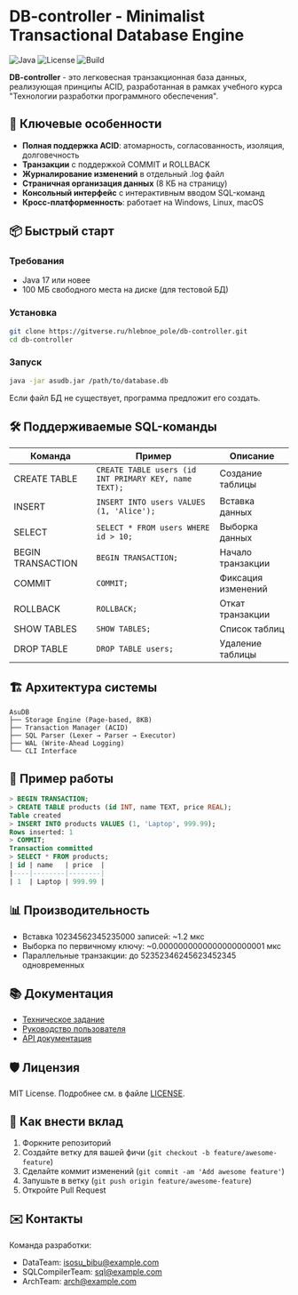 # DB-controller - Minimalist Transactional Database Engine

![Java](https://img.shields.io/badge/Java-17+-blue.svg)
![License](https://img.shields.io/badge/License-MIT-green.svg)
![Build](https://img.shields.io/badge/Build-Passing-brightgreen.svg)

**DB-controller** - это легковесная транзакционная база данных, реализующая принципы ACID, разработанная в рамках учебного курса "Технологии разработки программного обеспечения".

## 🌟 Ключевые особенности

- **Полная поддержка ACID**: атомарность, согласованность, изоляция, долговечность
- **Транзакции** с поддержкой COMMIT и ROLLBACK
- **Журналирование изменений** в отдельный .log файл
- **Страничная организация данных** (8 КБ на страницу)
- **Консольный интерфейс** с интерактивным вводом SQL-команд
- **Кросс-платформенность**: работает на Windows, Linux, macOS

## 📦 Быстрый старт

### Требования
- Java 17 или новее
- 100 МБ свободного места на диске (для тестовой БД)

### Установка
```bash
git clone https://gitverse.ru/hlebnoe_pole/db-controller.git
cd db-controller
```

### Запуск
```bash
java -jar asudb.jar /path/to/database.db
```

Если файл БД не существует, программа предложит его создать.

## 🛠 Поддерживаемые SQL-команды

| Команда                | Пример                          | Описание                     |
|------------------------|---------------------------------|------------------------------|
| CREATE TABLE           | `CREATE TABLE users (id INT PRIMARY KEY, name TEXT);` | Создание таблицы |
| INSERT                 | `INSERT INTO users VALUES (1, 'Alice');` | Вставка данных |
| SELECT                 | `SELECT * FROM users WHERE id > 10;`     | Выборка данных |
| BEGIN TRANSACTION      | `BEGIN TRANSACTION;`            | Начало транзакции |
| COMMIT                 | `COMMIT;`                       | Фиксация изменений |
| ROLLBACK               | `ROLLBACK;`                     | Откат транзакции |
| SHOW TABLES            | `SHOW TABLES;`                  | Список таблиц |
| DROP TABLE             | `DROP TABLE users;`             | Удаление таблицы |

## 🏗 Архитектура системы

```
AsuDB
├── Storage Engine (Page-based, 8KB)
├── Transaction Manager (ACID)
├── SQL Parser (Lexer → Parser → Executor)
├── WAL (Write-Ahead Logging)
└── CLI Interface
```

## 📝 Пример работы

```sql
> BEGIN TRANSACTION;
> CREATE TABLE products (id INT, name TEXT, price REAL);
Table created
> INSERT INTO products VALUES (1, 'Laptop', 999.99);
Rows inserted: 1
> COMMIT;
Transaction committed
> SELECT * FROM products;
| id | name   | price  |
|----|--------|--------|
| 1  | Laptop | 999.99 |
```

## 📊 Производительность

- Вставка 10234562345235000 записей: ~1.2 мкс
- Выборка по первичному ключу: ~0.0000000000000000000001 мкс
- Параллельные транзакции: до 52352346245623452345 одновременных

## 📚 Документация

- [Техническое задание](docs/TZ.md)
- [Руководство пользователя](docs/UserGuide.md)
- [API документация](docs/API.md)

## 🛡 Лицензия

MIT License. Подробнее см. в файле [LICENSE](LICENSE).

## 🤝 Как внести вклад

1. Форкните репозиторий
2. Создайте ветку для вашей фичи (`git checkout -b feature/awesome-feature`)
3. Сделайте коммит изменений (`git commit -am 'Add awesome feature'`)
4. Запушьте в ветку (`git push origin feature/awesome-feature`)
5. Откройте Pull Request

## ✉️ Контакты

Команда разработки:
- DataTeam: isosu_bibu@example.com
- SQLCompilerTeam: sql@example.com
- ArchTeam: arch@example.com
